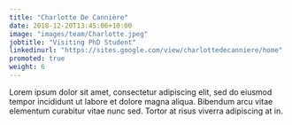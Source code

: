 ```yaml
---
title: "Charlotte De Cannière"
date: 2018-12-20T13:45:06+10:00
image: "images/team/Charlotte.jpeg"
jobtitle: "Visiting PhD Student"
linkedinurl: "https://sites.google.com/view/charlottedecanniere/home"
promoted: true
weight: 6
---
```


Lorem ipsum dolor sit amet, consectetur adipiscing elit, sed do eiusmod tempor incididunt ut labore et dolore magna aliqua. Bibendum arcu vitae elementum curabitur vitae nunc sed. Tortor at risus viverra adipiscing at in.
